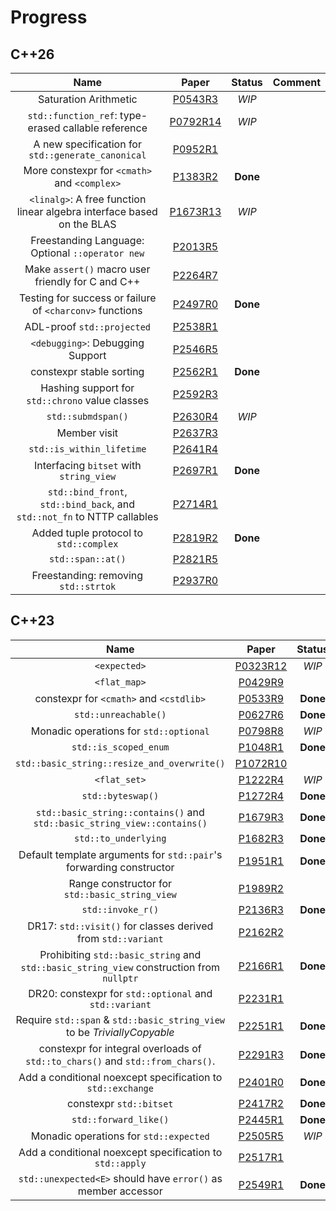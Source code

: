 # Progress

## C++26

|                                   Name                                   |                                       Paper                                        |  Status  | Comment |
| :----------------------------------------------------------------------: | :--------------------------------------------------------------------------------: | :------: | :-----: |
|                          Saturation Arithmetic                           |  [P0543R3](https://www.open-std.org/jtc1/sc22/wg21/docs/papers/2023/p0543r3.html)  |  _WIP_   |         |
|           `std::function_ref`: type-erased callable reference            | [P0792R14](https://www.open-std.org/jtc1/sc22/wg21/docs/papers/2023/p0792r14.html) |  _WIP_   |         |
|            A new specification for `std::generate_canonical`             |  [P0952R1](https://www.open-std.org/jtc1/sc22/wg21/docs/papers/2023/p0952r1.html)  |          |         |
|               More constexpr for `<cmath>` and `<complex>`               |  [P1383R2](https://www.open-std.org/jtc1/sc22/wg21/docs/papers/2023/p1383r2.pdf)   | **Done** |         |
|  `<linalg>`: A free function linear algebra interface based on the BLAS  | [P1673R13](https://www.open-std.org/jtc1/sc22/wg21/docs/papers/2023/p1673r13.html) |  _WIP_   |         |
|             Freestanding Language: Optional `::operator new`             |  [P2013R5](https://www.open-std.org/jtc1/sc22/wg21/docs/papers/2023/p2013r5.html)  |          |         |
|            Make `assert()` macro user friendly for C and C++             |  [P2264R7](https://www.open-std.org/jtc1/sc22/wg21/docs/papers/2023/p2264r7.html)  |          |         |
|         Testing for success or failure of `<charconv>` functions         |  [P2497R0](https://www.open-std.org/jtc1/sc22/wg21/docs/papers/2023/p2497r0.html)  | **Done** |         |
|                        ADL-proof `std::projected`                        |  [P2538R1](https://www.open-std.org/jtc1/sc22/wg21/docs/papers/2022/p2538r1.html)  |          |         |
|                     `<debugging>`: Debugging Support                     |  [P2546R5](https://www.open-std.org/jtc1/sc22/wg21/docs/papers/2023/p2546r5.html)  |          |         |
|                         constexpr stable sorting                         |  [P2562R1](https://www.open-std.org/jtc1/sc22/wg21/docs/papers/2022/p2562r1.pdf)   | **Done** |         |
|             Hashing support for `std::chrono` value classes              |  [P2592R3](https://www.open-std.org/jtc1/sc22/wg21/docs/papers/2023/p2592r3.html)  |          |         |
|                            `std::submdspan()`                            |  [P2630R4](https://www.open-std.org/jtc1/sc22/wg21/docs/papers/2023/p2630r4.html)  |  _WIP_   |         |
|                               Member visit                               |  [P2637R3](https://www.open-std.org/jtc1/sc22/wg21/docs/papers/2023/p2637r3.html)  |          |         |
|                        `std::is_within_lifetime`                         |  [P2641R4](https://www.open-std.org/jtc1/sc22/wg21/docs/papers/2023/p2641r4.html)  |          |         |
|                 Interfacing `bitset` with `string_view`                  |  [P2697R1](https://www.open-std.org/jtc1/sc22/wg21/docs/papers/2023/p2697r1.pdf)   | **Done** |         |
| `std::bind_front`, `std::bind_back`, and `std::not_fn` to NTTP callables |  [P2714R1](https://www.open-std.org/jtc1/sc22/wg21/docs/papers/2023/p2714r1.html)  |          |         |
|                  Added tuple protocol to `std::complex`                  |  [P2819R2](https://www.open-std.org/jtc1/sc22/wg21/docs/papers/2023/p2819r2.pdf)   | **Done** |         |
|                            `std::span::at()`                             |  [P2821R5](https://www.open-std.org/jtc1/sc22/wg21/docs/papers/2023/p2821r5.html)  |          |         |
|                   Freestanding: removing `std::strtok`                   |  [P2937R0](https://www.open-std.org/jtc1/sc22/wg21/docs/papers/2023/p2937r0.html)  |          |         |

## C++23

|                                           Name                                           |                                       Paper                                        |  Status  | Comment |
| :--------------------------------------------------------------------------------------: | :--------------------------------------------------------------------------------: | :------: | :-----: |
|                                       `<expected>`                                       | [P0323R12](https://www.open-std.org/jtc1/sc22/wg21/docs/papers/2022/p0323r12.html) |  _WIP_   |         |
|                                       `<flat_map>`                                       |  [P0429R9](https://www.open-std.org/jtc1/sc22/wg21/docs/papers/2022/p0429r9.pdf)   |          |         |
|                         constexpr for `<cmath>` and `<cstdlib>`                          |  [P0533R9](https://www.open-std.org/jtc1/sc22/wg21/docs/papers/2021/p0533r9.pdf)   | **Done** |         |
|                                   `std::unreachable()`                                   |  [P0627R6](https://www.open-std.org/jtc1/sc22/wg21/docs/papers/2021/p0627r6.pdf)   | **Done** |         |
|                          Monadic operations for `std::optional`                          |  [P0798R8](https://www.open-std.org/jtc1/sc22/wg21/docs/papers/2021/p0798r8.html)  |  _WIP_   |         |
|                                  `std::is_scoped_enum`                                   |  [P1048R1](https://www.open-std.org/jtc1/sc22/wg21/docs/papers/2020/p1048r1.pdf)   | **Done** |         |
|                       `std::basic_string::resize_and_overwrite()`                        | [P1072R10](https://www.open-std.org/jtc1/sc22/wg21/docs/papers/2021/p1072r10.html) |          |         |
|                                       `<flat_set>`                                       |  [P1222R4](https://www.open-std.org/jtc1/sc22/wg21/docs/papers/2022/p1222r4.pdf)   |  _WIP_   |         |
|                                    `std::byteswap()`                                     |  [P1272R4](https://www.open-std.org/jtc1/sc22/wg21/docs/papers/2021/p1272r4.html)  | **Done** |         |
|         `std::basic_string::contains()` and `std::basic_string_view::contains()`         |  [P1679R3](https://www.open-std.org/jtc1/sc22/wg21/docs/papers/2020/p1679r3.html)  | **Done** |         |
|                                   `std::to_underlying`                                   |  [P1682R3](https://www.open-std.org/jtc1/sc22/wg21/docs/papers/2021/p1682r3.html)  | **Done** |         |
|           Default template arguments for `std::pair`'s forwarding constructor            |  [P1951R1](https://www.open-std.org/jtc1/sc22/wg21/docs/papers/2021/p1951r1.html)  | **Done** |         |
|                      Range constructor for `std::basic_string_view`                      |  [P1989R2](https://www.open-std.org/jtc1/sc22/wg21/docs/papers/2021/p1989r2.pdf)   |          |         |
|                                    `std::invoke_r()`                                     |  [P2136R3](https://www.open-std.org/jtc1/sc22/wg21/docs/papers/2021/p2136r3.html)  | **Done** |         |
|               DR17: `std::visit()` for classes derived from `std::variant`               |  [P2162R2](https://www.open-std.org/jtc1/sc22/wg21/docs/papers/2021/p2162r2.html)  |          |         |
| Prohibiting `std::basic_string` and `std::basic_string_view` construction from `nullptr` |  [P2166R1](https://www.open-std.org/jtc1/sc22/wg21/docs/papers/2020/p2166r1.html)  | **Done** |         |
|                  DR20: constexpr for `std::optional` and `std::variant`                  |  [P2231R1](https://www.open-std.org/jtc1/sc22/wg21/docs/papers/2021/p2231r1.html)  |          |         |
|         Require `std::span` & `std::basic_string_view` to be _TriviallyCopyable_         |  [P2251R1](https://www.open-std.org/jtc1/sc22/wg21/docs/papers/2021/p2251r1.pdf)   | **Done** |         |
|      constexpr for integral overloads of `std::to_chars()` and `std::from_chars()`.      |  [P2291R3](https://www.open-std.org/jtc1/sc22/wg21/docs/papers/2021/p2291r3.pdf)   | **Done** |         |
|               Add a conditional noexcept specification to `std::exchange`                |  [P2401R0](https://www.open-std.org/jtc1/sc22/wg21/docs/papers/2021/p2401r0.html)  | **Done** |         |
|                                 constexpr `std::bitset`                                  |  [P2417R2](https://www.open-std.org/jtc1/sc22/wg21/docs/papers/2022/p2417r2.pdf)   | **Done** |         |
|                                  `std::forward_like()`                                   |  [P2445R1](https://www.open-std.org/jtc1/sc22/wg21/docs/papers/2022/p2445r1.pdf)   | **Done** |         |
|                          Monadic operations for `std::expected`                          |  [P2505R5](https://www.open-std.org/jtc1/sc22/wg21/docs/papers/2022/p2505r5.html)  |  _WIP_   |         |
|                 Add a conditional noexcept specification to `std::apply`                 |  [P2517R1](https://www.open-std.org/jtc1/sc22/wg21/docs/papers/2022/p2517r1.html)  |          |         |
|              `std::unexpected<E>` should have `error()` as member accessor               |  [P2549R1](https://www.open-std.org/jtc1/sc22/wg21/docs/papers/2022/p2549r1.html)  | **Done** |         |
